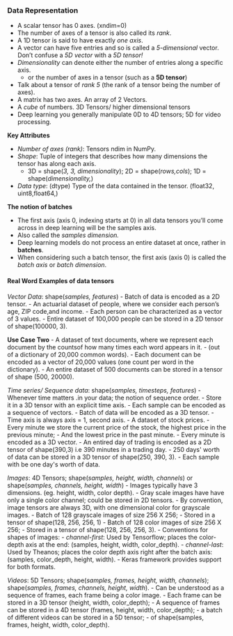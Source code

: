### Data Representation

- A scalar tensor has 0 axes. (xndim=0)
- The number of axes of a tensor is also called its *rank*.
- A 1D tensor is said to have exactly *one axis*.
- A vector can have five entries and so is called a *5-dimensional* vector. Don’t confuse a *5D vector* with a *5D tensor!*
- *Dimensionality* can denote either the number of entries along a specific
axis.
    - or the number of axes in a tensor (such as a **5D tensor**)
- Talk about a tensor of *rank 5* (the rank of a tensor being the number of axes).
- A matrix has two axes. An array of 2 Vectors. 
- A *cube* of numbers. 3D Tensors/ higher dimensional tensors
- Deep learning you generally manipulate 0D to 4D tensors; 5D for video processing.

**Key Attributes**

- *Number of axes (rank)*: Tensors ndim in NumPy.
- *Shape*: Tuple of integers that describes how many dimensions the tensor has along each axis.
    - 3D = shape(*3, 3, dimensionality*); 2D = shape(*rows,cols*); 1D = shape(*dimensionality,*)
- *Data type*: (dtype) Type of the data contained in the tensor. (float32, uint8,float64,)

**The notion of batches**
- The first axis (axis 0, indexing starts at 0) in all data tensors you’ll come across in deep learning will be the samples axis. 
- Also called the *samples dimension.*
- Deep learning models do not process an entire dataset at once, rather in **batches**.
- When considering such a batch tensor, the first axis (axis 0) is called the *batch axis* or
*batch dimension*.

#### Real Word Examples of data tensors

*Vector Data*: shape(*samples, features*)
    - Batch of data is encoded as a 2D tensor.
    - An actuarial dataset of people, where we consider each person’s age, ZIP code,and income.
    - Each person can be characterized as a vector of 3 values.
    - Entire dataset of 100,000 people can be stored in a 2D tensor of shape(100000, 3).

**Use Case Two**
    - A dataset of text documents, where we represent each document by the countsof how many times each word appears in it.
    - (out of a dictionary of 20,000 common words).
    - Each document can be encoded as a vector of 20,000 values (one count per word in the dictionary).
    - An entire dataset of 500 documents can be stored in a tensor of shape (500, 20000).
    
*Time series/ Sequence data*: shape(*samples, timesteps, features*)
    - Whenever time matters .in your data; the notion of sequence order.
    - Store it in a 3D tensor with an explicit time axis.
    - Each sample can be encoded as a sequence of vectors.
    - Batch of data will be encoded as a 3D tensor.
    - Time axis is always axis = 1, second axis.
        - A dataset of stock prices.
        - Every minute we store the current price of the stock, the highest price in the previous minute;
        - And the lowest price in the past minute.
        - Every minute is encoded as a 3D vector.
        - An entired day of trading is encoded as a 2D tensor of shape(390,3) i.e 390 minutes in a trading day.
        - 250 days' worth of data can be stored in a 3D tensor of shape(250, 390, 3).
        - Each sample with be one day's worth of data.
        
*Images*: 4D Tensors; shape(*samples, height, width, channels*) or shape(*samples, channels, height, width*)
    - Images typically have 3 dimensions. (eg. height, width, color depth).
    - Gray scale images have have only a single color channel; could be stored in 2D tensors.
    - By convention, image tensors are always 3D, with one dimensional color for grayscale images.
    - Batch of 128 grayscale images of size 256 X 256;
    - Stored in a tensor of shape(128, 256, 256, 1)
    - Batch of 128 color images of size 256 X 256;
    - Stored in a tensor of shape(128, 256, 256, 3).
    - Conventions for shapes of images:
        - *channel-first*: Used by Tensorflow; places the color-depth axis at the end: (samples, height, width, color_depth).
        - *channel-last*: Used by Theanos; places the color depth axis right after the batch axis: (samples, color_depth, height, width).
        - Keras framework provides support for both formats.
        
*Videos*: 5D Tensors; shape(*samples, frames, height, width, channels*);
     shape(*samples, frames, channels, height, width*).
         - Can be understood as a sequence of frames, each frame being a color image.
         - Each frame can be stored in a 3D tensor (height, width, color_depth);
         - A sequence of frames can be stored in a 4D tensor (frames, height, width, color_depth);
         - a batch of different videos can be stored in a 5D tensor;
         - of shape(samples, frames, height, width, color_depth).


